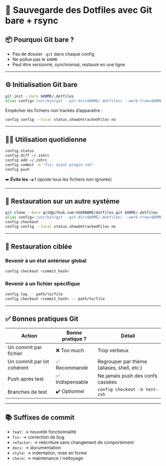# 🔄 Sauvegarde des Dotfiles avec Git bare + rsync

## 📦 Pourquoi Git bare ?
- Pas de dossier `.git` dans chaque config
- Ne pollue pas le `$HOME`
- Peut être versionné, synchronisé, restauré en une ligne

---

## ⚙️ Initialisation Git bare
```bash
git init --bare $HOME/.dotfiles
alias config='/usr/bin/git --git-dir=$HOME/.dotfiles/ --work-tree=$HOME'
```

Empêcher les fichiers non trackés d’apparaître :
```bash
config config --local status.showUntrackedFiles no
```

---

## 🧑‍💻 Utilisation quotidienne
```bash
config status
config diff ~/.zshrc
config add ~/.zshrc
config commit -m "fix: ajout plugin zsh"
config push
```

➡️ **Évite les `-a` !** (ajoute tous les fichiers non ignorés)

---

## 🚀 Restauration sur un autre système

```bash
git clone --bare git@github.com:USERNAME/dotfiles.git $HOME/.dotfiles
alias config='/usr/bin/git --git-dir=$HOME/.dotfiles/ --work-tree=$HOME'
config checkout
config config --local status.showUntrackedFiles no
```

---

## 🔁 Restauration ciblée

### Revenir à un état antérieur global
```bash
config checkout <commit_hash>
```

### Revenir à un fichier spécifique
```bash
config log -- path/to/file
config checkout <commit_hash> -- path/to/file
```

---

## ✅ Bonnes pratiques Git

| Action                        | Bonne pratique ? | Détail                                         |
|------------------------------|------------------|------------------------------------------------|
| Un commit par fichier        | ❌ Too much       | Trop verbeux                                   |
| Un commit par lot cohérent   | ✅ Recommandé     | Regrouper par thème (aliases, shell, etc.)     |
| Push après test              | ✅ Indispensable  | Ne jamais push des confs cassées               |
| Branches de test             | ✔️ Optionnel      | `config checkout -b test-zsh`                  |

---

## 📚 Suffixes de commit

- `feat:` → nouvelle fonctionnalité
- `fix:` → correction de bug
- `refactor:` → réécriture sans changement de comportement
- `docs:` → documentation
- `style:` → indentation, mise en forme
- `chore:` → maintenance / nettoyage


